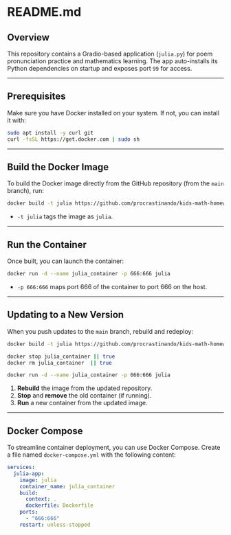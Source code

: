# README.md

## Overview
This repository contains a Gradio-based application (`julia.py`) for poem pronunciation practice and mathematics learning. The app auto-installs its Python dependencies on startup and exposes port `99` for access.

---

## Prerequisites
Make sure you have Docker installed on your system. If not, you can install it with:

```bash
sudo apt install -y curl git
curl -fsSL https://get.docker.com | sudo sh
```

---

## Build the Docker Image
To build the Docker image directly from the GitHub repository (from the `main` branch), run:

```bash
docker build -t julia https://github.com/procrastinando/kids-math-homework.git#main:.
```

- `-t julia` tags the image as `julia`.

---

## Run the Container
Once built, you can launch the container:

```bash
docker run -d --name julia_container -p 666:666 julia
```

- `-p 666:666` maps port 666 of the container to port 666 on the host.

---

## Updating to a New Version
When you push updates to the `main` branch, rebuild and redeploy:

```bash
docker build -t julia https://github.com/procrastinando/kids-math-homework.git#main:.

docker stop julia_container || true
docker rm julia_container  || true

docker run -d --name julia_container -p 666:666 julia
```

1. **Rebuild** the image from the updated repository.
2. **Stop** and **remove** the old container (if running).
3. **Run** a new container from the updated image.

---

## Docker Compose
To streamline container deployment, you can use Docker Compose. Create a file named `docker-compose.yml` with the following content:

```yaml
services:
  julia-app:
    image: julia
    container_name: julia_container
    build:
      context: .
      dockerfile: Dockerfile
    ports:
      - "666:666"
    restart: unless-stopped
```
